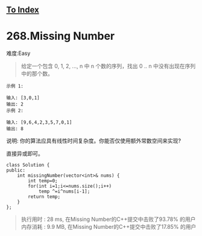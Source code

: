 [To Index](/index.md)
---
# 268.Missing Number
难度:Easy
> 给定一个包含 0, 1, 2, ..., n 中 n 个数的序列，找出 0 .. n 中没有出现在序列中的那个数。

```
示例 1:

输入: [3,0,1]
输出: 2
示例 2:

输入: [9,6,4,2,3,5,7,0,1]
输出: 8
```

说明:
你的算法应具有线性时间复杂度。你能否仅使用额外常数空间来实现?


直接异或即可。  

```
class Solution {
public:
    int missingNumber(vector<int>& nums) {
        int temp=0;
        for(int i=1;i<=nums.size();i++)
            temp ^=i^nums[i-1];
        return temp;
    }
};
```

> 执行用时 : 28 ms, 在Missing Number的C++提交中击败了93.78% 的用户  
内存消耗 : 9.9 MB, 在Missing Number的C++提交中击败了17.85% 的用户

